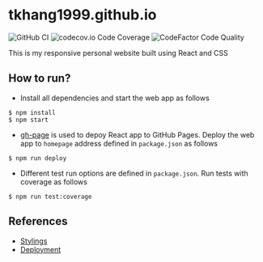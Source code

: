 # tkhang1999.github.io

![GitHub CI](https://img.shields.io/github/actions/workflow/status/tkhang1999/tkhang1999.github.io/cicd.yml?branch=master)
![codecov.io Code Coverage](https://img.shields.io/codecov/c/github/tkhang1999/tkhang1999.github.io/master)
![CodeFactor Code Quality](https://img.shields.io/codefactor/grade/github/tkhang1999/tkhang1999.github.io/master)

This is my responsive personal website built using React and CSS

## How to run?

- Install all dependencies and start the web app as follows

```
$ npm install
$ npm start
```

- [gh-page](https://github.com/tschaub/gh-pages) is used to depoy React app to GitHub Pages. Deploy the web app to `homepage` address defined in `package.json` as follows

```
$ npm run deploy
```

- Different test run options are defined in `package.json`. Run tests with coverage as follows

```
$ npm run test:coverage
```

## References

- [Stylings](https://github.com/bedimcode/portfolio-responsive-complete)
- [Deployment](https://dev.to/dyarleniber/setting-up-a-ci-cd-workflow-on-github-actions-for-a-react-app-with-github-pages-and-codecov-4hnp)
